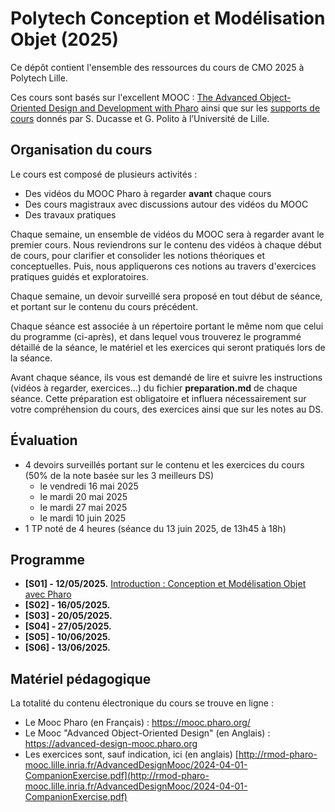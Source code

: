 # Polytech Conception et Modélisation Objet (2025)
Ce dépôt contient l'ensemble des ressources du cours de CMO 2025 à Polytech Lille.

Ces cours sont basés sur l'excellent MOOC : [The Advanced Object-Oriented Design and Development with Pharo](https://advanced-design-mooc.pharo.org) ainsi que sur les [supports de cours](https://github.com/UnivLille-Meta/Miage23) donnés par S. Ducasse et G. Polito à l’Université de Lille.

## Organisation du cours

Le cours est composé de plusieurs activités :
- Des vidéos du MOOC Pharo à regarder **avant** chaque cours
- Des cours magistraux avec discussions autour des vidéos du MOOC
- Des travaux pratiques

Chaque semaine, un ensemble de vidéos du MOOC sera à regarder avant le premier cours. Nous reviendrons sur le contenu des vidéos à chaque début de cours, pour clarifier et consolider les notions théoriques et conceptuelles. Puis, nous appliquerons ces notions au travers d'exercices pratiques guidés et exploratoires.

Chaque semaine, un devoir surveillé sera proposé en tout début de séance, et portant sur le contenu du cours précédent.

Chaque séance est associée à un répertoire portant le même nom que celui du programme (ci-après), et dans lequel vous trouverez le programmé détaillé de la séance, le matériel et les exercices qui seront pratiqués lors de la séance.

Avant chaque séance, ils vous est demandé de lire et suivre les instructions (vidéos à regarder, exercices...) du fichier **preparation.md** de chaque séance. Cette préparation est obligatoire et influera nécessairement sur votre compréhension du cours, des exercices ainsi que sur les notes au DS.


## Évaluation

- 4 devoirs surveillés portant sur le contenu et les exercices du cours (50% de la note basée sur les 3 meilleurs DS)
    - le vendredi 16 mai 2025
    - le mardi 20 mai 2025
    - le mardi 27 mai 2025
    - le mardi 10 juin 2025
- 1 TP noté de 4 heures (séance du 13 juin 2025, de 13h45 à 18h)

## Programme

- **[S01] - 12/05/2025.** [Introduction : Conception et Modélisation Objet avec Pharo](/S01%20-%20Introduction%20:%20Conception%20et%20Modélisation%20Objet%20avec%20Pharo/S01-1-preparation.md)
- **[S02] - 16/05/2025.**
- **[S03] - 20/05/2025.**
- **[S04] - 27/05/2025.**
- **[S05] - 10/06/2025.**
- **[S06] - 13/06/2025.**

## Matériel pédagogique


La totalité du contenu électronique du cours se trouve en ligne :

- Le Mooc Pharo (en Français) : https://mooc.pharo.org/
- Le Mooc "Advanced Object-Oriented Design" (en Anglais) : https://advanced-design-mooc.pharo.org
- Les exercices sont, sauf indication, ici (en anglais) [http://rmod-pharo-mooc.lille.inria.fr/AdvancedDesignMooc/2024-04-01-CompanionExercise.pdf](http://rmod-pharo-mooc.lille.inria.fr/AdvancedDesignMooc/2024-04-01-CompanionExercise.pdf)
